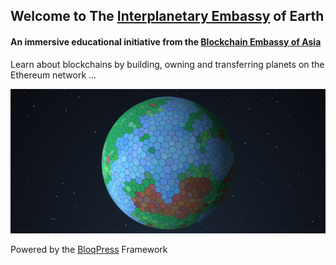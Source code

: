 ## Welcome to The [Interplanetary Embassy](http://interplanetaryembassy.com) of Earth

#### An immersive educational initiative from the [Blockchain Embassy of Asia](http://bce.asia)

Learn about blockchains by building, owning and transferring planets on the Ethereum network ...

![The Planet Obviiious](https://raw.githubusercontent.com/msmalley/planets/master/assets/img/obviiious.png)

Powered by the [BloqPress](http://bloq.press) Framework